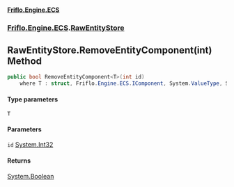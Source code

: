 #### [Friflo.Engine.ECS](index.md#'index')
### [Friflo.Engine.ECS](Friflo.Engine.ECS.md#'Friflo.Engine.ECS').[RawEntityStore](RawEntityStore.md#'Friflo.Engine.ECS.RawEntityStore')

## RawEntityStore.RemoveEntityComponent<T>(int) Method

```csharp
public bool RemoveEntityComponent<T>(int id)
    where T : struct, Friflo.Engine.ECS.IComponent, System.ValueType, System.ValueType;
```
#### Type parameters

<a name='Friflo.Engine.ECS.RawEntityStore.RemoveEntityComponent_T_(int).T'></a>

`T`
#### Parameters

<a name='Friflo.Engine.ECS.RawEntityStore.RemoveEntityComponent_T_(int).id'></a>

`id` [System.Int32](https://docs.microsoft.com/en-us/dotnet/api/System.Int32#'System.Int32')

#### Returns
[System.Boolean](https://docs.microsoft.com/en-us/dotnet/api/System.Boolean#'System.Boolean')